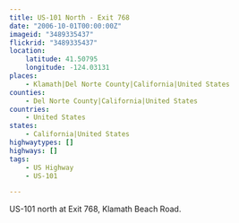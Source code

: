 ```yaml
---
title: US-101 North - Exit 768
date: "2006-10-01T00:00:00Z"
imageid: "3489335437"
flickrid: "3489335437"
location:
    latitude: 41.50795
    longitude: -124.03131
places:
    - Klamath|Del Norte County|California|United States
counties:
    - Del Norte County|California|United States
countries:
    - United States
states:
    - California|United States
highwaytypes: []
highways: []
tags:
    - US Highway
    - US-101

---
```

US-101 north at Exit 768, Klamath Beach Road.